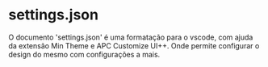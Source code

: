 # settings.json
O documento 'settings.json' é uma formatação para o vscode, com ajuda da extensão Min Theme e APC Customize UI++. Onde permite configurar o design do mesmo com configurações a mais.
